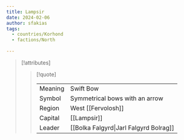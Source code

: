 ```yaml
---
title: Lampsir
date: 2024-02-06
author: sfakias
tags:
  - countries/Korhond
  - factions/North
 
---
```

> [!attributes]
> 
> > [!quote]
> >
> > | | |
> > | --- | --- |
> > | Meaning | Swift Bow |
> > | Symbol | Symmetrical bows with an arrow |
> > | Region | West [[Fervolosh]] |
> > | Capital | [[Lampsir]] |
> > | Leader | [[Bolka Falgyrd\|Jarl Falgyrd Bolrag]] |